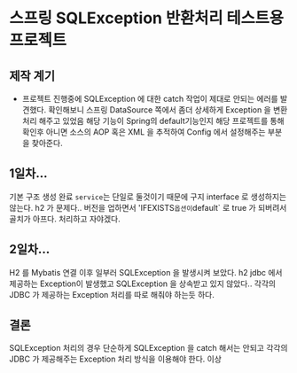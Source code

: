 # 스프링 SQLException 반환처리 테스트용 프로젝트

## 제작 계기
- 프로젝트 진행중에 SQLException 에 대한 catch 작업이 제대로 안되는 에러를 발견했다.
확인해보니 스프링 DataSource 쪽에서 좀더 상세하게 Exception 을 변환처리 해주고 있었음
해당 기능이 Spring의 default기능인지 해당 프로젝트를 통해 확인후 아니면
소스의 AOP 혹은 XML 을 추적하여 Config 에서 설정해주는 부분을 찾아준다.


## 1일차...
기본 구조 생성 완료 `service`는 단일로 둘것이기 때문에 구지 interface 로 생성하지는 않는다.
h2 가 문제다.. 버전을 업하면서 'IFEXISTS` 옵션이 `default` 로 true 가 되버려서 골치가 아프다.
처리하고 자야겠다. 

## 2일차...
H2 를 Mybatis 연결 이후 일부러 SQLException 을 발생시켜 보았다.
h2 jdbc 에서 제공하는 Exception이 발생했고 SQLException 을 상속받고 있지 않았다..
각각의 JDBC 가 제공하는 Exception 처리를 따로 해줘야 하는듯 하다.

## 결론
SQLException 처리의 경우 단순하게 SQLException 을 catch 해서는 안되고 각각의
JDBC 가 제공해주는 Exception 처리 방식을 이용해야 한다. 이상